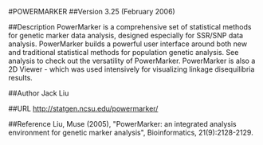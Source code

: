 #POWERMARKER
##Version
3.25 (February 2006)

##Description
PowerMarker is a comprehensive set of statistical methods for genetic marker data analysis, designed especially for SSR/SNP data analysis. PowerMarker builds a powerful user interface around both new and traditional statistical methods for population genetic analysis. See analysis to check out the versatility of PowerMarker. PowerMarker is also a 2D Viewer - which was used intensively for visualizing linkage disequilibria results.

##Author
Jack Liu

##URL
http://statgen.ncsu.edu/powermarker/

##Reference
Liu, Muse (2005), "PowerMarker: an integrated analysis environment for genetic marker analysis", Bioinformatics, 21(9):2128-2129.

